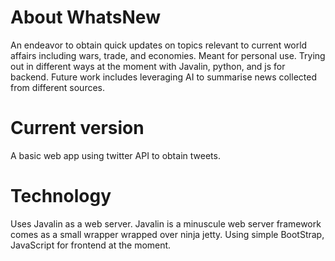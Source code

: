 # About WhatsNew
An endeavor to obtain quick updates on topics relevant to current world affairs including wars, trade, and economies.  Meant for personal use.
Trying out in different ways at the moment with Javalin, python, and js for backend. 
Future work includes leveraging AI to summarise news collected from different sources.

# Current version
A basic web app using twitter API to obtain tweets. 

# Technology
Uses Javalin as a web server. Javalin is a minuscule web server framework comes as a small wrapper wrapped over ninja jetty.
Using simple BootStrap, JavaScript for frontend at the moment.
